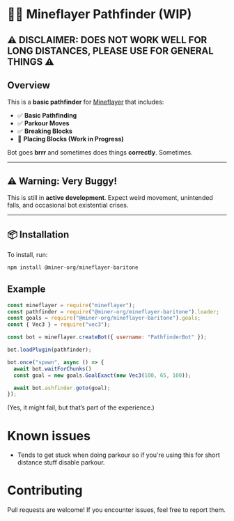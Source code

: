 # 🏃‍♂️ Mineflayer Pathfinder (WIP)

## ⚠️ DISCLAIMER: DOES NOT WORK WELL FOR LONG DISTANCES, PLEASE USE FOR GENERAL THINGS ⚠️

## Overview

This is a **basic pathfinder** for [Mineflayer](https://github.com/PrismarineJS/mineflayer) that includes:

- ✅ **Basic Pathfinding**
- ✅ **Parkour Moves**
- ✅ **Breaking Blocks**
- 🚧 **Placing Blocks (Work in Progress)**

Bot goes **brrr** and sometimes does things **correctly**. Sometimes.

---

## ⚠️ Warning: Very Buggy!

This is still in **active development**. Expect weird movement, unintended falls, and occasional bot existential crises.

---

## 📦 Installation

To install, run:

```sh
npm install @miner-org/mineflayer-baritone
```

## Example

```js
const mineflayer = require("mineflayer");
const pathfinder = require("@miner-org/mineflayer-baritone").loader;
const goals = require("@miner-org/mineflayer-baritone").goals;
const { Vec3 } = require("vec3");

const bot = mineflayer.createBot({ username: "PathfinderBot" });

bot.loadPlugin(pathfinder);

bot.once("spawn", async () => {
  await bot.waitForChunks()
  const goal = new goals.GoalExact(new Vec3(100, 65, 100));

  await bot.ashfinder.goto(goal);
});
```

(Yes, it might fail, but that’s part of the experience.)

# Known issues
- Tends to get stuck when doing parkour so if you're using this for short distance stuff disable parkour.

# Contributing

Pull requests are welcome! If you encounter issues, feel free to report them.
